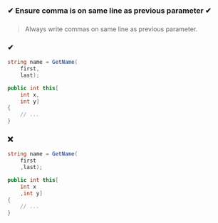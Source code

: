 ### ✔ Ensure comma is on same line as previous parameter ✔
###

> Always write commas on same line as previous parameter.

### ✔
``` csharp
string name = GetName(
    first,
    last);
```
``` csharp
public int this[
    int x,
    int y]
{
    // ...
}
```

### ❌
``` csharp
string name = GetName(
    first
    ,last);
```
``` csharp
public int this[
    int x
    ,int y]
{
    // ...
}
```
